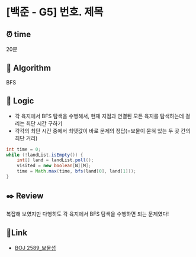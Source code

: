 # [백준 - G5] 번호. 제목
 
## ⏰  **time**
20분

## :pushpin: **Algorithm**
BFS

## :round_pushpin: **Logic**
- 각 육지에서 BFS 탐색을 수행해서, 현재 지점과 연결된 모든 육지를 탐색하는데 걸리는 최단 시간 구하기
- 각각의 최단 시간 중에서 최댓값이 바로 문제의 정답(=보물이 묻혀 있는 두 곳 간의 최단 거리)
```java
int time = 0;
while (!landList.isEmpty()) {
    int[] land = landList.poll();
    visited = new boolean[N][M];
    time = Math.max(time, bfs(land[0], land[1]));
}
```

## :black_nib: **Review**
복잡해 보였지만 다행히도 각 육지에서 BFS 탐색을 수행하면 되는 문제였다!

## 📡**Link**
- [BOJ 2589_보물섬](https://www.acmicpc.net/problem/2589)
